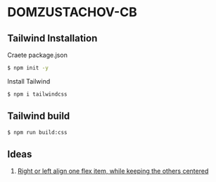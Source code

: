 # DOMZUSTACHOV-CB

## Tailwind Installation

Craete package.json
```cmd
$ npm init -y
```

Install Tailwind
```cmd
$ npm i tailwindcss
```

## Tailwind build

```cmd
$ npm run build:css
```

## Ideas

1. [Right or left align one flex item, while keeping the others centered](https://stackoverflow.com/questions/38948102/right-or-left-align-one-flex-item-while-keeping-the-others-centered)
